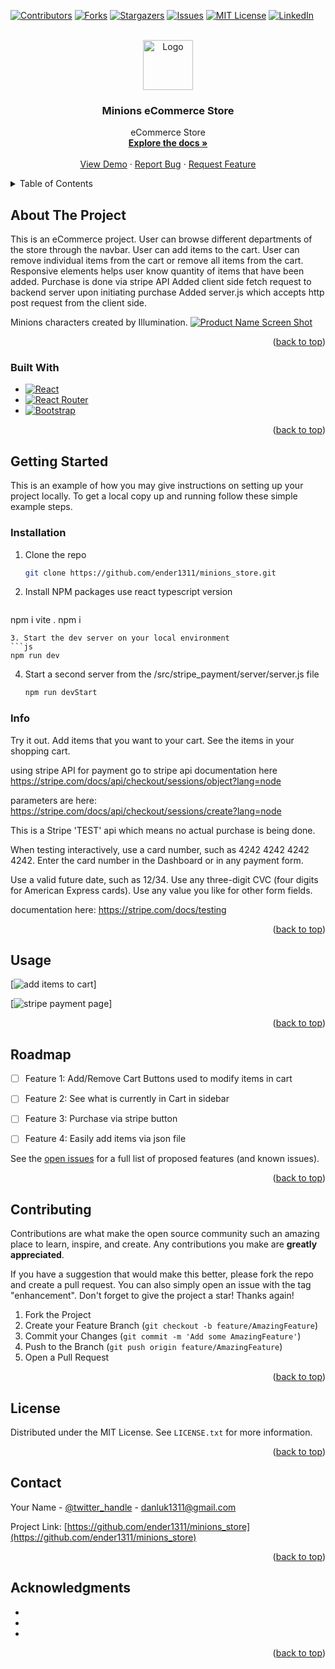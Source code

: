 <!-- Improved compatibility of back to top link: See: https://github.com/othneildrew/Best-README-Template/pull/73 -->
<a name="readme-top"></a>
<!--
*** Thanks for checking out the Best-README-Template. If you have a suggestion
*** that would make this better, please fork the repo and create a pull request
*** or simply open an issue with the tag "enhancement".
*** Don't forget to give the project a star!
*** Thanks again! Now go create something AMAZING! :D
-->



<!-- PROJECT SHIELDS -->
<!--
*** I'm using markdown "reference style" links for readability.
*** Reference links are enclosed in brackets [ ] instead of parentheses ( ).
*** See the bottom of this document for the declaration of the reference variables
*** for contributors-url, forks-url, etc. This is an optional, concise syntax you may use.
*** https://www.markdownguide.org/basic-syntax/#reference-style-links
-->
[![Contributors][contributors-shield]][contributors-url]
[![Forks][forks-shield]][forks-url]
[![Stargazers][stars-shield]][stars-url]
[![Issues][issues-shield]][issues-url]
[![MIT License][license-shield]][license-url]
[![LinkedIn][linkedin-shield]][linkedin-url]



<!-- PROJECT LOGO -->
<br />
<div align="center">
  <a href="https://ender1311.github.io/minions_store/dist/">
    <img src="https://ender1311.github.io/imgs/minions/Bob.jpg" alt="Logo" width="80" height="80">
  </a>

<h3 align="center">Minions eCommerce Store</h3>

  <p align="center">
    eCommerce Store
    <br />
    <a href="https://github.com/ender1311/minions_store"><strong>Explore the docs »</strong></a>
    <br />
    <br />
    <a href="https://github.com/ender1311/minions_store">View Demo</a>
    ·
    <a href="https://github.com/ender1311/minions_store/issues">Report Bug</a>
    ·
    <a href="https://github.com/ender1311/minions_store/issues">Request Feature</a>
  </p>
</div>



<!-- TABLE OF CONTENTS -->
<details>
  <summary>Table of Contents</summary>
  <ol>
    <li>
      <a href="#about-the-project">About The Project</a>
      <ul>
        <li><a href="#built-with">Built With</a></li>
      </ul>
    </li>
    <li>
      <a href="#getting-started">Getting Started</a>
      <ul>
        <li><a href="#prerequisites">Prerequisites</a></li>
        <li><a href="#installation">Installation</a></li>
      </ul>
    </li>
    <li><a href="#usage">Usage</a></li>
    <li><a href="#roadmap">Roadmap</a></li>
    <li><a href="#contributing">Contributing</a></li>
    <li><a href="#license">License</a></li>
    <li><a href="#contact">Contact</a></li>
    <li><a href="#acknowledgments">Acknowledgments</a></li>
  </ol>
</details>



<!-- ABOUT THE PROJECT -->
## About The Project
This is an eCommerce project. 
User can browse different departments of the store through the navbar. 
User can add items to the cart. User can remove individual items from the cart or remove all items from the cart. 
Responsive elements helps user know quantity of items that have been added.
Purchase is done via stripe API
Added client side fetch request to backend server upon initiating purchase
Added server.js which accepts http post request from the client side.

Minions characters created by Illumination. 
[![Product Name Screen Shot][product-screenshot]](https://ender1311.github.io/minions_store/dist/)


<p align="right">(<a href="#readme-top">back to top</a>)</p>



### Built With

* [![React][React.js]][React-url]
* [![React Router][React-router]][React-router-url]
* [![Bootstrap][Bootstrap.com]][Bootstrap-url]


<p align="right">(<a href="#readme-top">back to top</a>)</p>



<!-- GETTING STARTED -->
## Getting Started

This is an example of how you may give instructions on setting up your project locally.
To get a local copy up and running follow these simple example steps.


### Installation


1. Clone the repo
   ```sh
   git clone https://github.com/ender1311/minions_store.git
   ```
2. Install NPM packages
   use react typescript version
   ```sh
  npm i vite .
  npm i
   ```
3. Start the dev server on your local environment
   ```js
   npm run dev
   ```

4. Start a second server from the /src/stripe_payment/server/server.js file
   ```js
   npm run devStart
   ```

### Info
Try it out. Add items that you want to your cart.
See the items in your shopping cart. 

using stripe API for payment
go to stripe api documentation here
https://stripe.com/docs/api/checkout/sessions/object?lang=node


parameters are here:
https://stripe.com/docs/api/checkout/sessions/create?lang=node

This is a Stripe 'TEST' api which means no actual purchase is being done. 

When testing interactively, use a card number, such as 4242 4242 4242 4242. 
Enter the card number in the Dashboard or in any payment form.

Use a valid future date, such as 12/34.
Use any three-digit CVC (four digits for American Express cards).
Use any value you like for other form fields.

documentation here:
https://stripe.com/docs/testing


<p align="right">(<a href="#readme-top">back to top</a>)</p>



<!-- USAGE EXAMPLES -->
## Usage


[![add items to cart][product-demo]]

[![stripe payment page][payment-screenshot]]


<p align="right">(<a href="#readme-top">back to top</a>)</p>



<!-- ROADMAP -->
## Roadmap

- [ ] Feature 1: Add/Remove Cart Buttons used to modify items in cart
- [ ] Feature 2: See what is currently in Cart in sidebar
- [ ] Feature 3: Purchase via stripe button
- [ ] Feature 4: Easily add items via json file


See the [open issues](https://github.com/ender1311/minions_store/issues) for a full list of proposed features (and known issues).

<p align="right">(<a href="#readme-top">back to top</a>)</p>



<!-- CONTRIBUTING -->
## Contributing

Contributions are what make the open source community such an amazing place to learn, inspire, and create. Any contributions you make are **greatly appreciated**.

If you have a suggestion that would make this better, please fork the repo and create a pull request. You can also simply open an issue with the tag "enhancement".
Don't forget to give the project a star! Thanks again!

1. Fork the Project
2. Create your Feature Branch (`git checkout -b feature/AmazingFeature`)
3. Commit your Changes (`git commit -m 'Add some AmazingFeature'`)
4. Push to the Branch (`git push origin feature/AmazingFeature`)
5. Open a Pull Request

<p align="right">(<a href="#readme-top">back to top</a>)</p>



<!-- LICENSE -->
## License

Distributed under the MIT License. See `LICENSE.txt` for more information.

<p align="right">(<a href="#readme-top">back to top</a>)</p>



<!-- CONTACT -->
## Contact

Your Name - [@twitter_handle](https://twitter.com/twitter_handle) - danluk1311@gmail.com

Project Link: [https://github.com/ender1311/minions_store](https://github.com/ender1311/minions_store)

<p align="right">(<a href="#readme-top">back to top</a>)</p>



<!-- ACKNOWLEDGMENTS -->
## Acknowledgments

* []()
* []()
* []()

<p align="right">(<a href="#readme-top">back to top</a>)</p>



<!-- MARKDOWN LINKS & IMAGES -->
<!-- https://www.markdownguide.org/basic-syntax/#reference-style-links -->
[contributors-shield]: https://img.shields.io/github/contributors/ender1311/minions_store.svg?style=for-the-badge
[contributors-url]: https://github.com/ender1311/minions_store/graphs/contributors
[forks-shield]: https://img.shields.io/github/forks/ender1311/minions_store.svg?style=for-the-badge
[forks-url]: https://github.com/ender1311/minions_store/network/members
[stars-shield]: https://img.shields.io/github/stars/ender1311/minions_store.svg?style=for-the-badge
[stars-url]: https://github.com/ender1311/minions_store/stargazers
[issues-shield]: https://img.shields.io/github/issues/ender1311/minions_store.svg?style=for-the-badge
[issues-url]: https://github.com/ender1311/minions_store/issues
[license-shield]: https://img.shields.io/github/license/ender1311/minions_store.svg?style=for-the-badge
[license-url]: https://github.com/ender1311/minions_store/blob/master/LICENSE.txt
[linkedin-shield]: https://img.shields.io/badge/-LinkedIn-black.svg?style=for-the-badge&logo=linkedin&colorB=555
[linkedin-url]: https://linkedin.com/in/danluk1311
[product-screenshot]: https://ender1311.github.io/coding_central/imgs/ecommerce_demo.png
[payment-screenshot]: https://ender1311.github.io/coding_central/imgs/stripe_payment.png
[product-demo]:https://ender1311.github.io/coding_central/imgs/eCommerce_demo2.gif
[Next.js]: https://img.shields.io/badge/next.js-000000?style=for-the-badge&logo=nextdotjs&logoColor=white
[Next-url]: https://nextjs.org/
[React.js]: https://img.shields.io/badge/React-20232A?style=for-the-badge&logo=react&logoColor=61DAFB
[React-url]: https://reactjs.org/
[React-router]: https://img.shields.io/badge/-React%20Router-CA4245?logo=react-router
[React-router-url]: https://reactrouter.com/en/main
[Vue.js]: https://img.shields.io/badge/Vue.js-35495E?style=for-the-badge&logo=vuedotjs&logoColor=4FC08D
[Vue-url]: https://vuejs.org/
[Angular.io]: https://img.shields.io/badge/Angular-DD0031?style=for-the-badge&logo=angular&logoColor=white
[Angular-url]: https://angular.io/
[Svelte.dev]: https://img.shields.io/badge/Svelte-4A4A55?style=for-the-badge&logo=svelte&logoColor=FF3E00
[Svelte-url]: https://svelte.dev/
[Laravel.com]: https://img.shields.io/badge/Laravel-FF2D20?style=for-the-badge&logo=laravel&logoColor=white
[Laravel-url]: https://laravel.com
[Bootstrap.com]: https://img.shields.io/badge/Bootstrap-563D7C?style=for-the-badge&logo=bootstrap&logoColor=white
[Bootstrap-url]: https://getbootstrap.com
[JQuery.com]: https://img.shields.io/badge/jQuery-0769AD?style=for-the-badge&logo=jquery&logoColor=white
[JQuery-url]: https://jquery.com 
